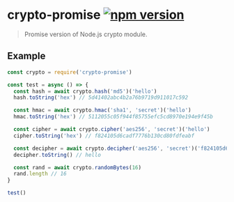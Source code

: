 # crypto-promise [![npm version](http://img.shields.io/npm/v/crypto-promise.svg?style=flat-square)](https://www.npmjs.org/package/crypto-promise)

> Promise version of Node.js crypto module.

Example
-------

```js
const crypto = require('crypto-promise')

const test = async () => {
  const hash = await crypto.hash('md5')('hello')
  hash.toString('hex') // 5d41402abc4b2a76b9719d911017c592

  const hmac = await crypto.hmac('sha1', 'secret')('hello')
  hmac.toString('hex') // 5112055c05f944f85755efc5cd8970e194e9f45b

  const cipher = await crypto.cipher('aes256', 'secret')('hello')
  cipher.toString('hex') // f824105d6cadf7776b130cd80fdfeabf

  const decipher = await crypto.decipher('aes256', 'secret')('f824105d6cadf7776b130cd80fdfeabf', 'hex')
  decipher.toString() // hello

  const rand = await crypto.randomBytes(16)
  rand.length // 16
}

test()
```
